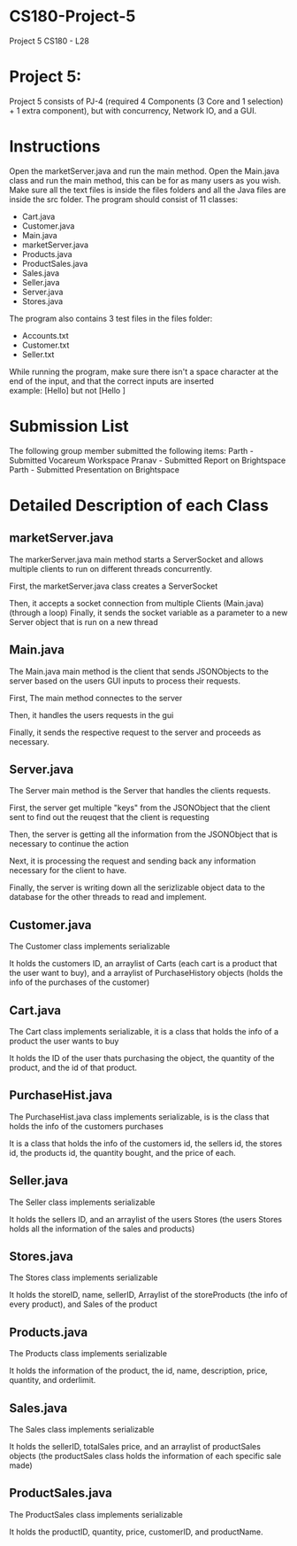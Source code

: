 # CS180-Project-5
Project 5 CS180 - L28

# Project 5: 
Project 5 consists of PJ-4 (required 4 Components (3 Core and 1 selection) + 1 extra component), but with concurrency, Network IO, and a GUI.

# Instructions
Open the marketServer.java and run the main method.
Open the Main.java class and run the main method, this can be for as many users as you wish.
Make sure all the text files is inside the files folders and all the Java files are inside the src folder.
The program should consist of 11 classes:
- Cart.java
- Customer.java
- Main.java
- marketServer.java
- Products.java
- ProductSales.java
- Sales.java
- Seller.java
- Server.java
- Stores.java

The program also contains 3 test files in the files folder:
- Accounts.txt
- Customer.txt
- Seller.txt

While running the program, make sure there isn't a space character at the end of the input, and that the correct inputs are inserted\
example: [Hello] but not [Hello ] 

# Submission List
The following group member submitted the following items:
Parth - Submitted Vocareum Workspace
Pranav - Submitted Report on Brightspace
Parth - Submitted Presentation on Brightspace

# Detailed Description of each Class

## marketServer.java
The markerServer.java main method starts a ServerSocket and allows multiple clients to run on different threads concurrently.

First, the marketServer.java class creates a ServerSocket

Then, it accepts a socket connection from multiple Clients (Main.java) (through a loop)
Finally, it sends the socket variable as a parameter to a new Server object that is run on a new thread


## Main.java
The Main.java main method is the client that sends JSONObjects to the server based on the users GUI inputs to process their requests.

First, The main method connectes to the server 

Then, it handles the users requests in the gui

Finally, it sends the respective request to the server and proceeds as necessary.


## Server.java
The Server main method is the Server that handles the clients requests.

First, the server get multiple "keys" from the JSONObject that the client sent to find out the reuqest that the client is requesting

Then, the server is getting all the information from the JSONObject that is necessary to continue the action

Next, it is processing the request and sending back any information necessary for the client to have.

Finally, the server is writing down all the serizlizable object data to the database for the other threads to read and implement.


## Customer.java
The Customer class implements serializable

It holds the customers ID, an arraylist of Carts (each cart is a product that the user want to buy), and a arraylist of PurchaseHistory objects (holds the info of the purchases of the customer)


## Cart.java
The Cart class implements serializable, it is a class that holds the info of a product the user wants to buy

It holds the ID of the user thats purchasing the object, the quantity of the product, and the id of that product.


## PurchaseHist.java
The PurchaseHist.java class implements serializable, is is the class that holds the info of the customers purchases

It is a class that holds the info of the customers id, the sellers id, the stores id, the products id, the quantity bought, and the price of each.


## Seller.java
The Seller class implements serializable

It holds the sellers ID, and an arraylist of the users Stores (the users Stores holds all the information of the sales and products)


## Stores.java
The Stores class implements serializable

It holds the storeID, name, sellerID, Arraylist of the storeProducts (the info of every product), and Sales of the product


## Products.java
The Products class implements serializable

It holds the information of the product, the id, name, description, price, quantity, and orderlimit.


## Sales.java
The Sales class implements serializable

It holds the sellerID, totalSales price, and an arraylist of productSales objects (the productSales class holds the information of each specific sale made)


## ProductSales.java
The ProductSales class implements serializable

It holds the productID, quantity, price, customerID, and productName. 

